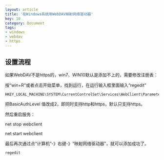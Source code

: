 ```yaml
---
layout: article
title: '在Windows系统用WebDAV映射网络驱动器'
key: 10
category: Document
tags:
- windows
- webdav
- https
---
```


## 设置流程

如果WebDAV不是https的，win7、WIN10默认是添加不上的，需要修改注册表：

按“win+R”或者点击开始菜单，找到运行，在运行输入框里面输入“regedit”

```
HKEY_LOCAL_MACHINE\SYSTEM\CurrentControlSet\Services\WebClient\Parameters
```


把BasicAuthLevel 值改成2，即同时支持http和https，默认只支持https。

然后重启服务：

net stop webclient

net start webclient

最后再次通过点“计算机”-》右键-》“映射网络驱动器”，就可以添加成功了。

```bash
regedit
```


